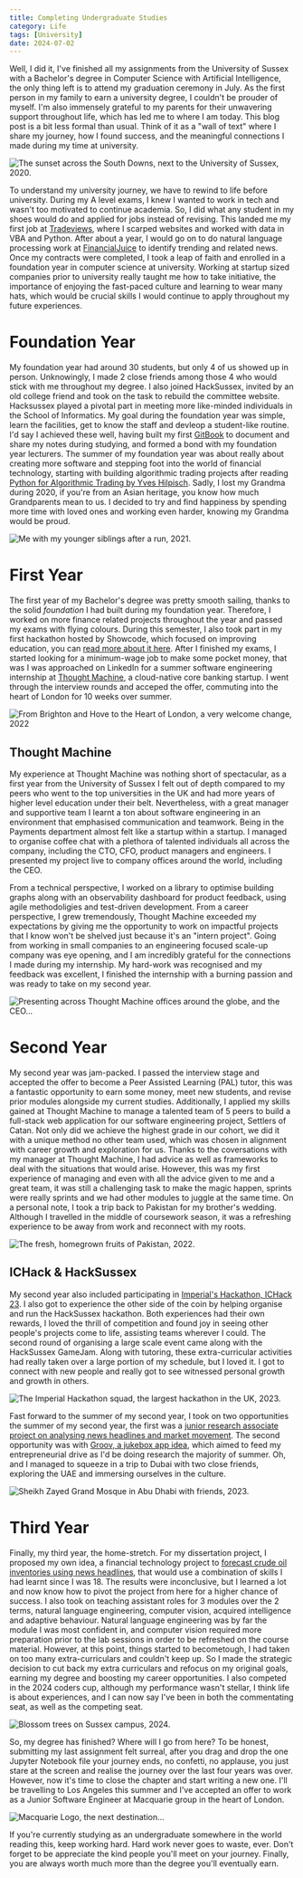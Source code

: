 ```yaml
---
title: Completing Undergraduate Studies
category: Life
tags: [University]
date: 2024-07-02
---
```


Well, I did it, I've finished all my assignments from the University of Sussex with a Bachelor's degree in Computer Science with Artificial Intelligence, the only thing left is to attend my graduation ceremony in July. As the first person in my family to earn a university degree, I couldn't be prouder of myself.  I'm also immensely grateful to my parents for their unwavering support throughout life, which has led me to where I am today. This blog post is a bit less formal than usual. Think of it as a "wall of text" where I share my journey, how I found success, and the meaningful connections I made during my time at university.

![The sunset across the South Downs, next to the University of Sussex, 2020.](../images/post-images/south-downs-sunset.jpg)

To understand my university journey, we have to rewind to life before university. During my A level exams, I knew I wanted to work in tech and wasn't too motivated to continue academia. So, I did what any student in my shoes would do and applied for jobs instead of revising. This landed me my first job at [Tradeviews](https://tradeviews.net), where I scarped websites and worked with data in VBA and Python. After about a year, I would go on to do natural language processing work at [FinancialJuice](https://www.financialjuice.com/home) to identify trending and related news. Once my contracts were completed, I took a leap of faith and enrolled in a foundation year in computer science at university. Working at startup sized companies prior to university really taught me how to take initiative, the importance of enjoying the fast-paced culture and learning to wear many hats, which would be crucial skills I would continue to apply throughout my future experiences.

# Foundation Year

My foundation year had around 30 students, but only 4 of us showed up in person. Unknowingly, I made 2 close friends among those 4 who would stick with me throughout my degree. I also joined HackSussex, invited by an old college friend and took on the task to rebuild the committee website. Hacksussex played a pivotal part in meeting more like-minded individuals in the School of Informatics. My goal during the foundation year was simple, learn the facilities, get to know the staff and devleop a student-like routine. I'd say I achieved these well, having built my first [GitBook](https://adnantech.gitbook.io/university-notes/-MRQULtOLYU5lI8KtH0S/) to document and share my notes during studying, and formed a bond with my foundation year lecturers. The summer of my foundation year was about really about creating more software and stepping foot into the world of financial technology, starting with building algorithmic trading projects after reading [Python for Algorithmic Trading by Yves Hilpisch](https://www.oreilly.com/library/view/python-for-algorithmic/9781492053347/). Sadly, I lost my Grandma during 2020, if you're from an Asian heritage, you know how much Grandparents mean to us. I decided to try and find happiness by spending more time with loved ones and working even harder, knowing my Grandma would be proud.

![Me with my younger siblings after a run, 2021.](../images/post-images/me-and-family.jpg)

# First Year

The first year of my Bachelor's degree was pretty smooth sailing, thanks to the solid *foundation* I had built during my foundation year. Therefore, I worked on more finance related projects throughout the year and passed my exams with flying colours. During this semester, I also took part in my first hackathon hosted by Showcode, which focused on improving education, you can [read more about it here](https://adnanquisar.com/study-quest/). After I finished my exams, I started looking for a minimum-wage job to make some pocket money, that was I was approached on LinkedIn for a summer software engineering internship at [Thought Machine](https://www.thoughtmachine.net/), a cloud-native core banking startup. I went through the interview rounds and acceped the offer, commuting into the heart of London for 10 weeks over summer.

![From Brighton and Hove to the Heart of London, a very welcome change, 2022](../images/post-images/thought-machine-starting-date.jpg)

## Thought Machine

My experience at Thought Machine was nothing short of spectacular, as a first year from the University of Sussex I felt out of depth compared to my peers who went to the top universities in the UK and had more years of higher level education under their belt. Nevertheless, with a great manager and supportive team I learnt a ton about software engineering in an environment that emphasised communication and teamwork. Being in the Payments department almost felt like a startup within a startup. I managed to organise coffee chat with a plethora of talented individuals  all across the company, including the CTO, CFO, product managers and engineers. I presented my project live to company offices around the world, including the CEO.

From a technical perspective, I worked on a library to optimise building graphs along with an observability dashboard for product feedback, using agile methodoligies and test-driven development. From a career perspective, I grew tremendously, Thought Machine exceeded my expectations by giving me the opportunity to work on impactful projects that I know won't be shelved just because it's an "intern project". Going from working in small companies to an engineering focused scale-up company was eye opening, and I am incredibly grateful for the connections I made during my internship. My hard-work was recognised and my feedback was excellent, I finished the internship with a burning passion and was ready to take on my second year.

![Presenting across Thought Machine offices around the globe, and the CEO...](../images/post-images/thought-machine-presenting.png)

# Second Year

My second year was jam-packed. I passed the interview stage and accepted the offer to become a Peer Assisted Learning (PAL) tutor, this was a fantastic opportunity to earn some money, meet new students, and revise prior modules alongside my current studies. Additionally, I applied my skills gained at Thought Machine to manage a talented team of 5 peers to build a full-stack web application for our software engineering project, Settlers of Catan. Not only did we achieve the highest grade in our cohort, we did it with a unique method no other team used, which was chosen in alignment with career growth and exploration for us. Thanks to the coversations with my manager at Thought Machine, I had advice as well as frameworks to deal with the situations that would arise. However, this was my first experience of managing and even with all the advice given to me and a great team, it was still a challenging task to make the magic happen, sprints were really sprints and we had other modules to juggle at the same time. On a personal note, I took a trip back to Pakistan for my brother's wedding. Although I travelled in the middle of coursework season, it was a refreshing experience to be away from work and reconnect with my roots.

![The fresh, homegrown fruits of Pakistan, 2022.](../images/post-images/homegrown-oranges-pakistan.jpg)

## ICHack & HackSussex

My second year also included participating in [Imperial's Hackathon, ICHack 23](https://adnanquisar.com/ichack-23/). I also got to experience the other side of the coin by helping organise and run the HackSussex hackathon. Both experiences had their own rewards, I loved the thrill of competition and found joy in seeing other people's projects come to life, assisting teams wherever I could. The second round of organising a large scale event came along with the HackSussex GameJam. Along with tutoring, these extra-curricular activities had really taken over a large portion of my schedule, but I loved it. I got to connect with new people and really got to see witnessed personal growth and growth in others.

![The Imperial Hackathon squad, the largest hackathon in the UK, 2023.](../images/post-images/ichack-team-photo.jpg)

Fast forward to the summer of my second year, I took on two opportunities the summer of my second year, the first was a [junior research associate project on analysing news headlines and market movement](https://adnanquisar.com/time-is-money/). The second opportunity was with [Groov, a jukebox app idea](https://adnanquisar.com/groov/), which aimed to feed my entrepreneurial drive as I'd be doing research the majority of summer. Oh, and I managed to squeeze in a trip to Dubai with two close friends, exploring the UAE and immersing ourselves in the culture.

![Sheikh Zayed Grand Mosque in Abu Dhabi with friends, 2023.](../images/post-images/abu-dhabi-mosque-group-photo.jpg)

# Third Year

Finally, my third year, the home-stretch. For my dissertation project, I proposed my own idea, a financial technology project to [forecast crude oil inventories using news headlines](https://adnanquisar.com/crude-oil-inventory-forecasting/), that would use a combination of skills I had learnt since I was 18. The results were inconclusive, but I learned a lot and now know how to pivot the project from here for a higher chance of success. I also took on teaching assistant roles for 3 modules over the 2 terms, natural language engineering, computer vision, acquired intelligence and adaptive behaviour. Natural language engineering was by far the module I was most confident in, and computer vision required more preparation prior to the lab sessions in order to be refreshed on the course material. However, at this point, things started to becometough, I had taken on too many extra-curriculars and couldn't keep up. So I made the strategic decision to cut back my extra curriculars and refocus on my original goals, earning my degree and boosting my career opportunities. I also competed in the 2024 coders cup, although my performance wasn't stellar, I think life is about experiences, and I can now say I've been in both the commentating seat, as well as the competing seat.

![Blossom trees on Sussex campus, 2024.](../images/post-images/blossom-trees-campus.jpg)

So, my degree has finished? Where will I go from here? To be honest, submitting my last assignment felt surreal, after you drag and drop the one Jupyter Notebook file your journey ends, no confetti, no applause, you just stare at the screen and realise the journey over the last four years was over. However, now it's time to close the chapter and start writing a new one. I'll be travelling to Los Angeles this summer and I've accepted an offer to work as a Junior Software Engineer at Macquarie group in the heart of London.

![Macquarie Logo, the next destination...](../images/post-images/macquarie.png)

If you're currently studying as an undergraduate somewhere in the world reading this, keep working hard. Hard work never goes to waste, ever. Don't forget to be appreciate the kind people you'll meet on your journey. Finally, you are always worth much more than the degree you'll eventually earn.